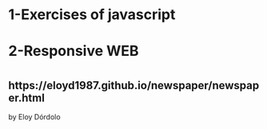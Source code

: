 <h1>1-Exercises of javascript<h1>

<h1>2-Responsive WEB<h1>
<h2>https://eloyd1987.github.io/newspaper/newspaper.html</h2> 



<p>by Eloy Dórdolo</p>